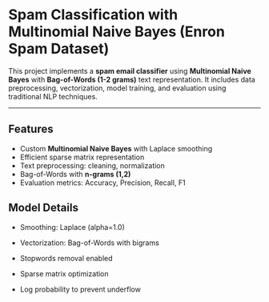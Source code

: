 # Spam Classification with Multinomial Naive Bayes (Enron Spam Dataset)

This project implements a **spam email classifier** using **Multinomial Naive Bayes** with **Bag-of-Words (1-2 grams)** text representation. It includes data preprocessing, vectorization, model training, and evaluation using traditional NLP techniques.

---

## Features

- Custom **Multinomial Naive Bayes** with Laplace smoothing
- Efficient sparse matrix representation
- Text preprocessing: cleaning, normalization
- Bag-of-Words with **n-grams (1,2)**
- Evaluation metrics: Accuracy, Precision, Recall, F1

## Model Details

- Smoothing: Laplace (alpha=1.0)

- Vectorization: Bag-of-Words with bigrams

- Stopwords removal enabled

- Sparse matrix optimization

- Log probability to prevent underflow

